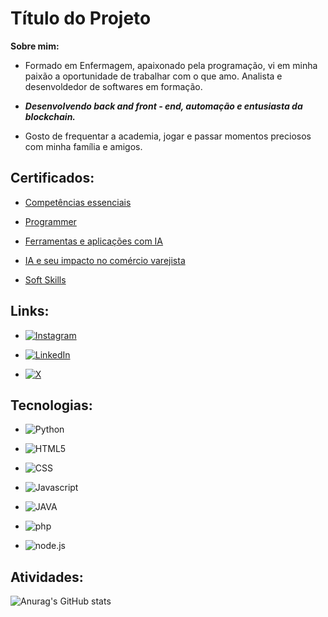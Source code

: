
# Título do Projeto

**Sobre mim:**    

* Formado em Enfermagem, apaixonado pela programação, vi em minha paixão a oportunidade de trabalhar com o que amo. Analista e desenvoldedor de softwares em formação.          

* _**Desenvolvendo back and front - end, automação e entusiasta da blockchain.**_

* Gosto de frequentar a academia, jogar e passar momentos preciosos com minha família e amigos.

## Certificados:

* [Competências essenciais](file:///C:/Users/fredd/Desktop/CERTIFICADOS/Descomplica/certificado%20-%20Competências%20Essenciais%20(1.30hr).pdf)

* [Programmer](file:///C:/Users/fredd/Desktop/CERTIFICADOS/Descomplica/Empreendedorismo%20e%20logica%20da%20programaçãp%20(1°).pdf)

* [Ferramentas e aplicações com IA](file:///C:/Users/fredd/Desktop/CERTIFICADOS/Descomplica/Ferramentas%20e%20aplicações%20da%20inteligencia%20artificial%20(2°).pdf)

* [IA e seu impacto no comércio varejista](file:///C:/Users/fredd/Desktop/CERTIFICADOS/Descomplica/IA%20e%20seu%20impacto%20no%20comercio%20varejista%20(1.30hr).pdf)

* [Soft Skills](file:///C:/Users/fredd/Desktop/CERTIFICADOS/Descomplica/SOFT%20skills%20com%20porta%20dos%20fundos(3°).pdf)

[](https://link-da-documentação)

## Links:

* [![Instagram](https://img.shields.io/badge/Instagram-E4405F?style=for-the-badge&logo=instagram&logoColor=white)](https://www.instagram.com/freddygravata/)

* [![LinkedIn](https://img.shields.io/badge/LinkedIn-0077B5?style=for-the-badge&logo=linkedin&logoColor=white)](https://www.linkedin.com/in/freddy-niggl-7202472b6/?trk=opento_sprofile_pfeditor)

* [![X](https://img.shields.io/badge/Twitter-1DA1F2?style=for-the-badge&logo=twitter&logoColor=white)](https://x.com/freddygravata)

## Tecnologias:

* ![Python](https://img.shields.io/badge/Python-43853D?style=for-the-badge&logo=python&logoColor=yellow)

* ![HTML5](https://img.shields.io/badge/HTML5-E34F26?style=for-the-badge&logo=html5&logoColor=white)

* ![CSS](https://img.shields.io/badge/CSS-007ACC?&style=for-the-badge&logo=css3&logoColor=white)

* ![Javascript](https://img.shields.io/badge/JavaScript-F7DF1E?style=for-the-badge&logo=javascript&logoColor=black)

* ![JAVA](https://img.shields.io/badge/Java-CC342D?style=for-the-badge&logo=openjdk&logoColor=white)

* ![php](https://img.shields.io/badge/PHP-777BB4?style=for-the-badge&logo=php&logoColor=white)

* ![node.js](https://img.shields.io/badge/Node.js-1CE783?style=for-the-badge&logo=node.js&logoColor=white)

## Atividades:

![Anurag's GitHub stats](https://github-readme-stats.vercel.app/api?username=FreddyNiggl&show_icons=true&theme=tokyonight)


